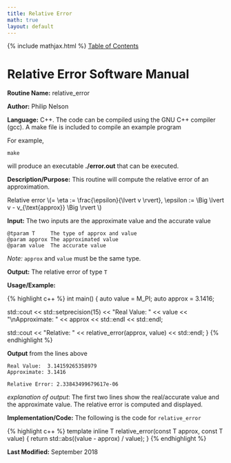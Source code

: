```yaml
---
title: Relative Error
math: true
layout: default
---
```

{% include mathjax.html %}
<a href="https://philipnelson5.github.io/math4610/SoftwareManual"> Table of Contents </a>
# Relative Error Software Manual

**Routine Name:** relative_error

**Author:** Philip Nelson

**Language:** C++. The code can be compiled using the GNU C++ compiler (gcc). A make file is included to compile an example program

For example,

```
make
```

will produce an executable **./error.out** that can be executed.

**Description/Purpose:** This routine will compute the relative error of an approximation.

Relative error \\(= \eta := \frac{\epsilon}{\lvert v \rvert}, \epsilon := \Big \lvert v - v_{\text{approx}} \Big \rvert \\)

**Input:** The two inputs are the approximate value and the accurate value

```
@tparam T     The type of approx and value
@param approx The approximated value
@param value  The accurate value
```

_Note:_ `approx` and `value` must be the same type.

**Output:** The relative error of type `T`

**Usage/Example:**

{% highlight c++ %}
int main()
{
  auto value = M_PI;
  auto approx = 3.1416;

  std::cout << std::setprecision(15) << "Real Value:  " << value
            << "\nApproximate: " << approx << std::endl
            << std::endl;

  std::cout << "Relative: " << relative_error(approx, value) << std::endl;
}
{% endhighlight %}

**Output** from the lines above
```
Real Value:  3.14159265358979
Approximate: 3.1416

Relative Error: 2.33843499679617e-06
```

_explanation of output_:
The first two lines show the real/accurate value and the approximate value.
The relative error is computed and displayed.

**Implementation/Code:** The following is the code for `relative_error`

{% highlight c++ %}
template <typename T>
inline T relative_error(const T approx, const T value)
{
  return std::abs((value - approx) / value);
}
{% endhighlight %}

**Last Modified:** September 2018
